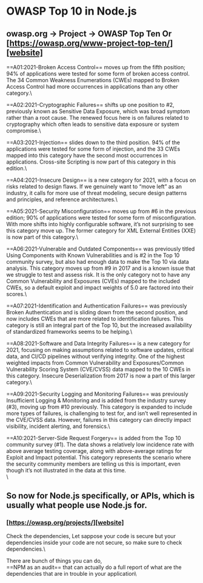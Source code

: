 # OWASP Top 10 in Node.js
## owasp.org -> Project -> OWASP Top Ten Or [https://owasp.org/www-project-top-ten/][website]

==A01:2021-Broken Access Control== moves up from the fifth position; 94% of applications were tested for some form of broken access control. The 34 Common Weakness Enumerations (CWEs) mapped to Broken Access Control had more occurrences in applications than any other category.\

==A02:2021-Cryptographic Failures== shifts up one position to #2, previously known as Sensitive Data Exposure, which was broad symptom rather than a root cause. The renewed focus here is on failures related to cryptography which often leads to sensitive data exposure or system compromise.\

==A03:2021-Injection== slides down to the third position. 94% of the applications were tested for some form of injection, and the 33 CWEs mapped into this category have the second most occurrences in applications. Cross-site Scripting is now part of this category in this edition.\

==A04:2021-Insecure Design== is a new category for 2021, with a focus on risks related to design flaws. If we genuinely want to “move left” as an industry, it calls for more use of threat modeling, secure design patterns and principles, and reference architectures.\

==A05:2021-Security Misconfiguration== moves up from #6 in the previous edition; 90% of applications were tested for some form of misconfiguration. With more shifts into highly configurable software, it’s not surprising to see this category move up. The former category for XML External Entities (XXE) is now part of this category.\

==A06:2021-Vulnerable and Outdated Components== was previously titled Using Components with Known Vulnerabilities and is #2 in the Top 10 community survey, but also had enough data to make the Top 10 via data analysis. This category moves up from #9 in 2017 and is a known issue that we struggle to test and assess risk. It is the only category not to have any Common Vulnerability and Exposures (CVEs) mapped to the included CWEs, so a default exploit and impact weights of 5.0 are factored into their scores.\

==A07:2021-Identification and Authentication Failures== was previously Broken Authentication and is sliding down from the second position, and now includes CWEs that are more related to identification failures. This category is still an integral part of the Top 10, but the increased availability of standardized frameworks seems to be helping.\

==A08:2021-Software and Data Integrity Failures== is a new category for 2021, focusing on making assumptions related to software updates, critical data, and CI/CD pipelines without verifying integrity. One of the highest weighted impacts from Common Vulnerability and Exposures/Common Vulnerability Scoring System (CVE/CVSS) data mapped to the 10 CWEs in this category. Insecure Deserialization from 2017 is now a part of this larger category.\

==A09:2021-Security Logging and Monitoring Failures== was previously Insufficient Logging & Monitoring and is added from the industry survey (#3), moving up from #10 previously. This category is expanded to include more types of failures, is challenging to test for, and isn’t well represented in the CVE/CVSS data. However, failures in this category can directly impact visibility, incident alerting, and forensics.\

==A10:2021-Server-Side Request Forgery== is added from the Top 10 community survey (#1). The data shows a relatively low incidence rate with above average testing coverage, along with above-average ratings for Exploit and Impact potential. This category represents the scenario where the security community members are telling us this is important, even though it’s not illustrated in the data at this time.\
\

## So now for Node.js specifically, or APIs, which is usually what  people use Node.js for.

### [https://owasp.org/projects/][website]

Check the dependencies, Let sappose your code is secure but your dependencies inside your code are not secure, so make sure to check dependencies.\

There are bunch of things you can do,\
==NPM as an audit== that can actually do a full report of what are the dependencies that are in trouble in your application\
